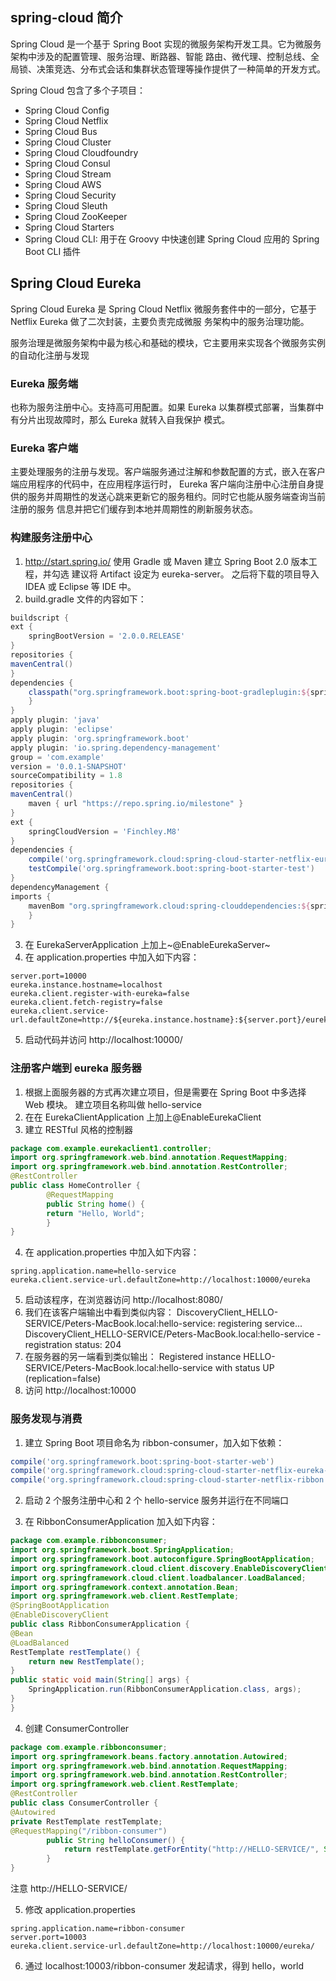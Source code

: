 ## spring-cloud 简介
Spring Cloud 是一个基于 Spring Boot 实现的微服务架构开发工具。它为微服务架构中涉及的配置管理、服务治理、断路器、智能
路由、微代理、控制总线、全局锁、决策竞选、分布式会话和集群状态管理等操作提供了一种简单的开发方式。

Spring Cloud 包含了多个子项目：

- Spring Cloud Config
-  Spring Cloud Netflix
- Spring Cloud Bus
- Spring Cloud Cluster
- Spring Cloud Cloudfoundry
- Spring Cloud Consul
- Spring Cloud Stream
- Spring Cloud AWS
- Spring Cloud Security
- Spring Cloud Sleuth
- Spring Cloud ZooKeeper
- Spring Cloud Starters
- Spring Cloud CLI: 用于在 Groovy 中快速创建 Spring Cloud 应用的 Spring Boot CLI 插件

## Spring Cloud Eureka

Spring Cloud Eureka 是 Spring Cloud Netflix 微服务套件中的一部分，它基于 Netflix Eureka 做了二次封装，主要负责完成微服
务架构中的服务治理功能。

服务治理是微服务架构中最为核心和基础的模块，它主要用来实现各个微服务实例的自动化注册与发现

### Eureka 服务端
也称为服务注册中心。支持高可用配置。如果 Eureka 以集群模式部署，当集群中有分片出现故障时，那么 Eureka 就转入自我保护
模式。
### Eureka 客户端
主要处理服务的注册与发现。客户端服务通过注解和参数配置的方式，嵌入在客户端应用程序的代码中，在应用程序运行时，
Eureka 客户端向注册中心注册自身提供的服务并周期性的发送心跳来更新它的服务租约。同时它也能从服务端查询当前注册的服务
信息并把它们缓存到本地并周期性的刷新服务状态。

### 构建服务注册中心
1. http://start.spring.io/ 使用 Gradle 或 Maven 建立 Spring Boot 2.0 版本工程，并勾选
    建议将 Artifact 设定为 eureka-server。 之后将下载的项目导入 IDEA 或 Eclipse 等 IDE 中。
2. build.gradle 文件的内容如下：
~~~groovy
buildscript {
ext {
    springBootVersion = '2.0.0.RELEASE'
}
repositories {
mavenCentral()
}
dependencies {
    classpath("org.springframework.boot:spring-boot-gradleplugin:${springBootVersion}")
    }
}
apply plugin: 'java'
apply plugin: 'eclipse'
apply plugin: 'org.springframework.boot'
apply plugin: 'io.spring.dependency-management'
group = 'com.example'
version = '0.0.1-SNAPSHOT'
sourceCompatibility = 1.8
repositories {
mavenCentral()
    maven { url "https://repo.spring.io/milestone" }
}
ext {
    springCloudVersion = 'Finchley.M8'
}
dependencies {
    compile('org.springframework.cloud:spring-cloud-starter-netflix-eureka-server')
    testCompile('org.springframework.boot:spring-boot-starter-test')
}
dependencyManagement {
imports {
    mavenBom "org.springframework.cloud:spring-clouddependencies:${springCloudVersion}"
    }
}
~~~
3. 在 EurekaServerApplication 上加上~@EnableEurekaServer~
4. 在 application.properties 中加入如下内容：

~~~properties
server.port=10000
eureka.instance.hostname=localhost
eureka.client.register-with-eureka=false
eureka.client.fetch-registry=false
eureka.client.service-url.defaultZone=http://${eureka.instance.hostname}:${server.port}/eureka/
~~~

5. 启动代码并访问 http://localhost:10000/

### 注册客户端到 eureka 服务器

1. 根据上面服务器的方式再次建立项目，但是需要在 Spring Boot 中多选择 Web 模块。 建立项目名称叫做 hello-service
2. 在在 EurekaClientApplication 上加上@EnableEurekaClient
3. 建立 RESTful 风格的控制器
~~~java
package com.example.eurekaclient1.controller;
import org.springframework.web.bind.annotation.RequestMapping;
import org.springframework.web.bind.annotation.RestController;
@RestController
public class HomeController {
        @RequestMapping
        public String home() {
        return "Hello, World";
        }
}
~~~
4. 在 application.properties 中加入如下内容：
~~~properties
spring.application.name=hello-service
eureka.client.service-url.defaultZone=http://localhost:10000/eureka
~~~
5. 启动该程序，在浏览器访问 http://localhost:8080/
6. 我们在该客户端输出中看到类似内容：
DiscoveryClient_HELLO-SERVICE/Peters-MacBook.local:hello-service: registering service...
DiscoveryClient_HELLO-SERVICE/Peters-MacBook.local:hello-service - registration status:
204
7. 在服务器的另一端看到类似输出：
Registered instance HELLO-SERVICE/Peters-MacBook.local:hello-service with status UP
(replication=false)
8. 访问 http://localhost:10000 


### 服务发现与消费

1. 建立 Spring Boot 项目命名为 ribbon-consumer，加入如下依赖：
~~~groovy
compile('org.springframework.boot:spring-boot-starter-web')
compile('org.springframework.cloud:spring-cloud-starter-netflix-eureka-server')
compile('org.springframework.cloud:spring-cloud-starter-netflix-ribbon')
~~~

2. 启动 2 个服务注册中心和 2 个 hello-service 服务并运行在不同端口

3. 在 RibbonConsumerApplication 加入如下内容：
~~~java
package com.example.ribbonconsumer;
import org.springframework.boot.SpringApplication;
import org.springframework.boot.autoconfigure.SpringBootApplication;
import org.springframework.cloud.client.discovery.EnableDiscoveryClient;
import org.springframework.cloud.client.loadbalancer.LoadBalanced;
import org.springframework.context.annotation.Bean;
import org.springframework.web.client.RestTemplate;
@SpringBootApplication
@EnableDiscoveryClient
public class RibbonConsumerApplication {
@Bean
@LoadBalanced
RestTemplate restTemplate() {
    return new RestTemplate();
}
public static void main(String[] args) {
    SpringApplication.run(RibbonConsumerApplication.class, args);
}
}
~~~
4. 创建 ConsumerController
~~~java
package com.example.ribbonconsumer;
import org.springframework.beans.factory.annotation.Autowired;
import org.springframework.web.bind.annotation.RequestMapping;
import org.springframework.web.bind.annotation.RestController;
import org.springframework.web.client.RestTemplate;
@RestController
public class ConsumerController {
@Autowired
private RestTemplate restTemplate;
@RequestMapping("/ribbon-consumer")
        public String helloConsumer() {
            return restTemplate.getForEntity("http://HELLO-SERVICE/", String.class).getBody();
        }
}
~~~
注意 http://HELLO-SERVICE/

5. 修改 application.properties
~~~properties
spring.application.name=ribbon-consumer
server.port=10003
eureka.client.service-url.defaultZone=http://localhost:10000/eureka/
~~~
6. 通过 localhost:10003/ribbon-consumer 发起请求，得到 hello，world